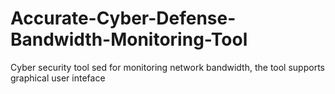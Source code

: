 # Accurate-Cyber-Defense-Bandwidth-Monitoring-Tool
Cyber security tool sed for monitoring network bandwidth, the tool supports graphical user inteface  
